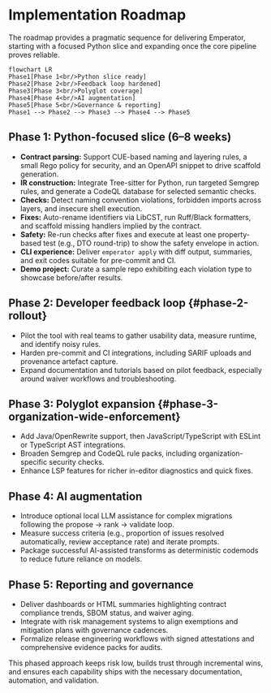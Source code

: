 # Implementation Roadmap

The roadmap provides a pragmatic sequence for delivering Emperator, starting with a focused Python slice and expanding once the core pipeline proves reliable.

```mermaid
flowchart LR
Phase1[Phase 1<br/>Python slice ready]
Phase2[Phase 2<br/>Feedback loop hardened]
Phase3[Phase 3<br/>Polyglot coverage]
Phase4[Phase 4<br/>AI augmentation]
Phase5[Phase 5<br/>Governance & reporting]
Phase1 --> Phase2 --> Phase3 --> Phase4 --> Phase5
```

## Phase 1: Python-focused slice (6–8 weeks)

- **Contract parsing:** Support CUE-based naming and layering rules, a small Rego policy for security, and an OpenAPI snippet to drive scaffold generation.
- **IR construction:** Integrate Tree-sitter for Python, run targeted Semgrep rules, and generate a CodeQL database for selected semantic checks.
- **Checks:** Detect naming convention violations, forbidden imports across layers, and insecure shell execution.
- **Fixes:** Auto-rename identifiers via LibCST, run Ruff/Black formatters, and scaffold missing handlers implied by the contract.
- **Safety:** Re-run checks after fixes and execute at least one property-based test (e.g., DTO round-trip) to show the safety envelope in action.
- **CLI experience:** Deliver `emperator apply` with diff output, summaries, and exit codes suitable for pre-commit and CI.
- **Demo project:** Curate a sample repo exhibiting each violation type to showcase before/after results.

## Phase 2: Developer feedback loop {#phase-2-rollout}

- Pilot the tool with real teams to gather usability data, measure runtime, and identify noisy rules.
- Harden pre-commit and CI integrations, including SARIF uploads and provenance artefact capture.
- Expand documentation and tutorials based on pilot feedback, especially around waiver workflows and troubleshooting.

## Phase 3: Polyglot expansion {#phase-3-organization-wide-enforcement}

- Add Java/OpenRewrite support, then JavaScript/TypeScript with ESLint or TypeScript AST integrations.
- Broaden Semgrep and CodeQL rule packs, including organization-specific security checks.
- Enhance LSP features for richer in-editor diagnostics and quick fixes.

## Phase 4: AI augmentation

- Introduce optional local LLM assistance for complex migrations following the propose → rank → validate loop.
- Measure success criteria (e.g., proportion of issues resolved automatically, review acceptance rate) and iterate prompts.
- Package successful AI-assisted transforms as deterministic codemods to reduce future reliance on models.

## Phase 5: Reporting and governance

- Deliver dashboards or HTML summaries highlighting contract compliance trends, SBOM status, and waiver aging.
- Integrate with risk management systems to align exemptions and mitigation plans with governance cadences.
- Formalize release engineering workflows with signed attestations and comprehensive evidence packs for audits.

This phased approach keeps risk low, builds trust through incremental wins, and ensures each capability ships with the necessary documentation, automation, and validation.
